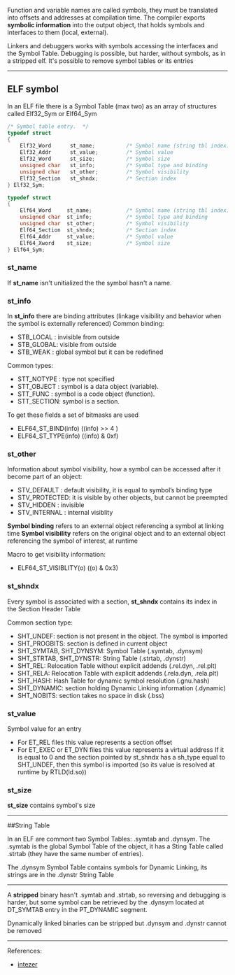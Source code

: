 <!--
.. title: ELF symbols
.. slug: elf-symbols
.. date: 2021-01-17 21:26:58 UTC+01:00
.. tags: #elf, #linux, #reverse, #malware, #security
.. category: Reverse Engineering
.. link: 
.. description: 
.. type: text
-->

Function and variable names are called symbols, they must be translated 
into offsets and addresses at compilation time.
The compiler exports **symbolic information** into the output object, that
holds symbols and interfaces to them (local, external).

Linkers and debuggers works with symbols accessing the interfaces and the
Symbol Table.
Debugging is possible, but harder, without symbols, as in a stripped elf.
It's possible to remove symbol tables or its entries

__________________________________________________________________________

## ELF symbol

In an ELF file there is a Symbol Table (max two) as an array of structures
called Elf32_Sym or Elf64_Sym

```c
/* Symbol table entry.  */
typedef struct
{
    Elf32_Word      st_name;          /* Symbol name (string tbl index) */
    Elf32_Addr      st_value;         /* Symbol value                   */
    Elf32_Word      st_size;          /* Symbol size                    */
    unsigned char   st_info;          /* Symbol type and binding        */
    unsigned char   st_other;         /* Symbol visibility              */
    Elf32_Section   st_shndx;         /* Section index                  */
} Elf32_Sym;

typedef struct
{
    Elf64_Word     st_name;           /* Symbol name (string tbl index) */
    unsigned char  st_info;           /* Symbol type and binding        */
    unsigned char  st_other;          /* Symbol visibility              */
    Elf64_Section  st_shndx;          /* Section index                  */
    Elf64_Addr     st_value;          /* Symbol value                   */
    Elf64_Xword    st_size;           /* Symbol size                    */
} Elf64_Sym;
```

### st_name

If **st_name** isn't unitialized the the symbol hasn't a name.

### st_info

In **st_info** there are binding attributes (linkage visibility and
behavior when the symbol is externally referenced)
Common binding:

- STB_LOCAL : invisible from outside
- STB_GLOBAL: visible from outside
- STB_WEAK  : global symbol but it can be redefined

Common types:

- STT_NOTYPE : type not specified
- STT_OBJECT : symbol is a data object (variable).
- STT_FUNC   : symbol is a code object (function).
- STT_SECTION: symbol is a section.

To get these fields a set of bitmasks are used

- ELF64_ST_BIND(info) ((info) >> 4 )
- ELF64_ST_TYPE(info) ((info) & 0xf)

### st_other

Information about symbol visibility, how a symbol can be accessed after it
become part of an object:

- STV_DEFAULT  : default visibility, it is equal to symbol’s binding type
- STV_PROTECTED: it is visible by other objects, but cannot be preempted
- STV_HIDDEN   : invisible
- STV_INTERNAL : internal visiblity

**Symbol binding** refers to an external object referencing a symbol at
linking time
**Symbol visibility** refers on the original object and to an external
object referencing the symbol of interest, at runtime

Macro to get visibility information: 

- ELF64_ST_VISIBLITY(o) ((o) & 0x3)

### st_shndx

Every symbol is associated with a section, **st_shndx** contains its index
in the Section Header Table

Common section type:

- SHT_UNDEF: section is not present in the object. The symbol is imported
- SHT_PROGBITS: section is defined in current object
- SHT_SYMTAB, SHT_DYNSYM: Symbol Table (.symtab, .dynsym)
- SHT_STRTAB, SHT_DYNSTR:  String Table (.strtab, .dynstr)
- SHT_REL: Relocation Table without explicit addends (.rel.dyn, .rel.plt)
- SHT_RELA: Relocation Table with explicit addends (.rela.dyn, .rela.plt)
- SHT_HASH: Hash Table for dynamic symbol resolution (.gnu.hash)
- SHT_DYNAMIC: section holding Dynamic Linking information (.dynamic)
- SHT_NOBITS: section takes no space in disk (.bss)

### st_value

Symbol value for an entry

- For ET_REL files this value represents a section offset 
- For ET_EXEC or ET_DYN files this value represents a virtual address
  If it is equal to 0 and the section pointed by st_shndx has a sh_type
  equal to SHT_UNDEF, then this symbol is imported (so its value is
  resolved at runtime by RTLD(ld.so))

### st_size

**st_size** contains symbol's size

__________________________________________________________________________


##String Table

In an ELF are commont two Symbol Tables: .symtab and .dynsym.
The .symtab is the global Symbol Table of the object, it has a Sting Table
called .strtab (they have the same number of entries).

The .dynsym Symbol Table contains symbols for Dynamic Linking, its strings
are in the .dynstr String Table

__________________________________________________________________________

A **stripped** binary hasn't .symtab and .strtab, so reversing and
debugging is harder, but some symbol can be retrieved by the .dynsym
located at DT_SYMTAB entry in the PT_DYNAMIC segment.

Dynamically linked binaries can be stripped but .dynsym and .dynstr cannot
be removed

__________________________________________________________________________

References:

- [intezer](https://www.intezer.com/blog/elf/executable-linkable-format-101-part-2-symbols/)

